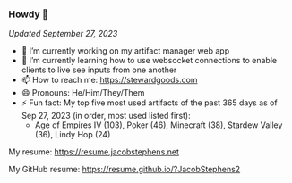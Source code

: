 ### Howdy 👋

*Updated September 27, 2023*
- 🔭 I’m currently working on my artifact manager web app
- 🌱 I’m currently learning how to use websocket connections to enable clients to live see inputs from one another
- 📫 How to reach me: https://stewardgoods.com
- 😄 Pronouns: He/Him/They/Them
- ⚡ Fun fact: My top five most used artifacts of the past 365 days as of Sep 27, 2023 (in order, most used listed first): 
  - Age of Empires IV (103), Poker (46), Minecraft (38), Stardew Valley (36), Lindy Hop (24)

My resume: https://resume.jacobstephens.net

My GitHub resume: https://resume.github.io/?JacobStephens2
